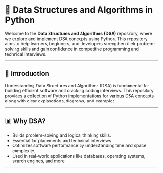 # 🚀 **Data Structures and Algorithms in Python**

Welcome to the **Data Structures and Algorithms (DSA)** repository, where we explore and implement DSA concepts using Python. This repository aims to help learners, beginners, and developers strengthen their problem-solving skills and gain confidence in competitive programming and technical interviews.

---
## 🌟 **Introduction**

Understanding Data Structures and Algorithms (DSA) is fundamental for building efficient software and cracking coding interviews. This repository provides a collection of Python implementations for various DSA concepts along with clear explanations, diagrams, and examples.

---

## 📊 **Why DSA?**

- Builds problem-solving and logical thinking skills.
- Essential for placements and technical interviews.
- Optimizes software performance by understanding time and space complexity.
- Used in real-world applications like databases, operating systems, search engines, and more.

---

